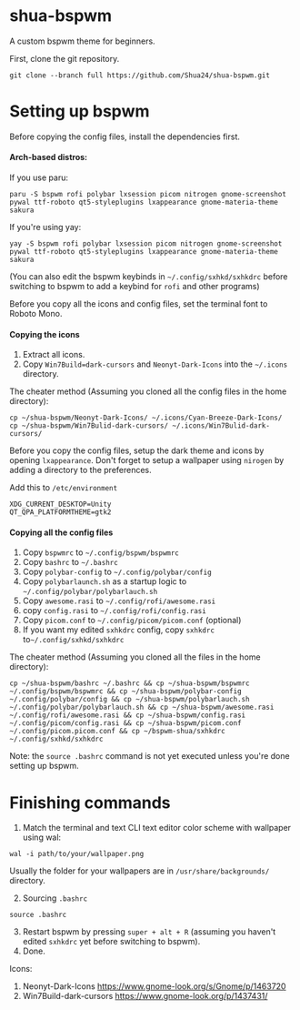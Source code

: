 # shua-bspwm
A custom bspwm theme for beginners.

First, clone the git repository.
```
git clone --branch full https://github.com/Shua24/shua-bspwm.git
```
# Setting up bspwm

Before copying the config files, install the dependencies first.
#### Arch-based distros:
If you use paru:
```
paru -S bspwm rofi polybar lxsession picom nitrogen gnome-screenshot pywal ttf-roboto qt5-styleplugins lxappearance gnome-materia-theme sakura
```
If you're using yay:
```
yay -S bspwm rofi polybar lxsession picom nitrogen gnome-screenshot pywal ttf-roboto qt5-styleplugins lxappearance gnome-materia-theme sakura
```
(You can also edit the bspwm keybinds in `~/.config/sxhkd/sxhkdrc` before switching to bspwm to add a keybind for `rofi` and other programs)

Before you copy all the icons and config files, set the terminal font to Roboto Mono.

#### Copying the icons
1) Extract all icons.
2) Copy `Win7Build=dark-cursors` and `Neonyt-Dark-Icons` into the `~/.icons` directory.

The cheater method (Assuming you cloned all the config files in the home directory):
```
cp ~/shua-bspwm/Neonyt-Dark-Icons/ ~/.icons/Cyan-Breeze-Dark-Icons/
cp ~/shua-bspwm/Win7Bulid-dark-cursors/ ~/.icons/Win7Bulid-dark-cursors/
```
Before you copy the config files, setup the dark theme and icons by opening `lxappearance`. Don't forget to setup a wallpaper using `nirogen` by adding a directory to the preferences.

Add this to `/etc/environment`
```
XDG_CURRENT_DESKTOP=Unity
QT_QPA_PLATFORMTHEME=gtk2
```

#### Copying all the config files

1) Copy `bspwmrc` to `~/.config/bspwm/bspwmrc`
2) Copy `bashrc` to `~/.bashrc`
3) Copy `polybar-config` to `~/.config/polybar/config`
4) Copy `polybarlaunch.sh` as a startup logic to `~/.config/polybar/polybarlauch.sh`
5) Copy `awesome.rasi` to `~/.config/rofi/awesome.rasi`
6) copy `config.rasi` to `~/.config/rofi/config.rasi`
7) Copy `picom.conf` to `~/.config/picom/picom.conf` (optional)
8) If you want my edited `sxhkdrc` config, copy `sxhkdrc` to`~/.config/sxhkd/sxhkdrc`

The cheater method (Assuming you cloned all the files in the home directory):
```
cp ~/shua-bspwm/bashrc ~/.bashrc && cp ~/shua-bspwm/bspwmrc ~/.config/bspwm/bspwmrc && cp ~/shua-bspwm/polybar-config ~/.config/polybar/config && cp ~/shua-bspwm/polybarlauch.sh ~/.config/polybar/polybarlauch.sh && cp ~/shua-bspwm/awesome.rasi ~/.config/rofi/awesome.rasi && cp ~/shua-bspwm/config.rasi ~/.config/picom/config.rasi && cp ~/shua-bspwm/picom.conf ~/.config/picom.picom.conf && cp ~/bspwm-shua/sxhkdrc ~/.config/sxhkd/sxhkdrc
```

Note: the `source .bashrc` command is not yet executed unless you're done setting up bspwm.

# Finishing commands

1) Match the terminal and text CLI text editor color scheme with wallpaper using wal:
```
wal -i path/to/your/wallpaper.png
```
Usually the folder for your wallpapers are in `/usr/share/backgrounds/` directory.

2) Sourcing `.bashrc`
```
source .bashrc
```
3) Restart bspwm by pressing `super + alt + R` (assuming you haven't edited `sxhkdrc` yet before switching to bspwm).
4) Done.

Icons:
1) Neonyt-Dark-Icons https://www.gnome-look.org/s/Gnome/p/1463720
2) Win7Build-dark-cursors https://www.gnome-look.org/p/1437431/
